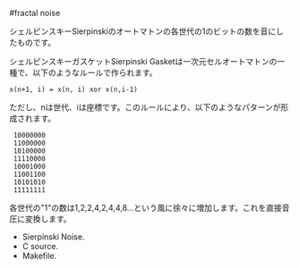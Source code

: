 #fractal noise



シェルピンスキーSierpinskiのオートマトンの各世代の1のビットの数を音にしたものです。



シェルピンスキーガスケットSierpinski Gasketは一次元セルオートマトンの一種で、以下のようなルールで作られます。

```
x(n+1, i) = x(n, i) xor x(n,i-1)
```
ただし、nは世代、iは座標です。このルールにより、以下のようなパターンが形成されます。

```
 10000000
 11000000
 10100000
 11110000
 10001000
 11001100
 10101010
 11111111
```
各世代の"1"の数は1,2,2,4,2,4,4,8...という風に徐々に増加します。これを直接音圧に変換します。



* [](sierpinski.aiff) Sierpinski Noise.
* [](sierpinski.c) C source.
* [](Makefile.sierpinski) Makefile.


